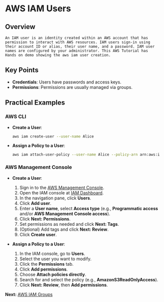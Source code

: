  # AWS IAM Users

## Overview

`An IAM user is an identity created within an AWS account that has permission to interact with AWS resources. IAM users sign-in using their account ID or alias, their user name, and a password. IAM user names are configured by your administrator. This AWS Tutorial has Hands on demo showing the aws iam user creation.`

## Key Points
- **Credentials**: Users have passwords and access keys.
- **Permissions**: Permissions are usually managed via groups.

## Practical Examples

### AWS CLI

- **Create a User**:
    ```bash
    aws iam create-user --user-name Alice
    ```

- **Assign a Policy to a User**:
    ```bash
    aws iam attach-user-policy --user-name Alice --policy-arn arn:aws:iam::aws:policy/AmazonS3ReadOnlyAccess
    ```

### AWS Management Console

- **Create a User**:
    1. Sign in to the [AWS Management Console](https://aws.amazon.com/console/).
    2. Open the IAM console at [IAM Dashboard](https://console.aws.amazon.com/iam/home).
    3. In the navigation pane, click **Users**.
    4. Click **Add user**.
    5. Enter a **User name**, select **Access type** (e.g., **Programmatic access** and/or **AWS Management Console access**).
    6. Click **Next: Permissions**.
    7. Set permissions as needed and click **Next: Tags**.
    8. (Optional) Add tags and click **Next: Review**.
    9. Click **Create user**.

- **Assign a Policy to a User**:
    1. In the IAM console, go to **Users**.
    2. Select the user you want to modify.
    3. Click the **Permissions** tab.
    4. Click **Add permissions**.
    5. Choose **Attach policies directly**.
    6. Search for and select the policy (e.g., **AmazonS3ReadOnlyAccess**).
    7. Click **Next: Review**, then **Add permissions**.

**Next:** [AWS IAM Groups](03-groups.md)